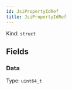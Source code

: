 ```yaml
---
id: JsiPropertyIdRef
title: JsiPropertyIdRef
---
```


Kind: `struct`

## Fields
### Data
Type: `uint64_t`

